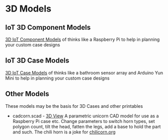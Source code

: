 # 3D Models

## IoT 3D Component Models
[3D IoT Component Models](/3d-models/3d-iot-component-models/README.md) of thinks like a Raspberry Pi to help in planning your custom case designs

## IoT 3D Case Models
[3D IoT Case Models](/3d-models/3d-iot-case-models/README.md)  of thinks like a bathroom sensor array and Arduino Yun Mini to help in planning your custom case designs

## Other Models
These models may be the basis for 3D Cases and other printables

* cadcorn.scad - [3D View](/vor-3d-models/chilicorn-hipoly.stl) A parametric unicorn CAD model for use as a Raspberry Pi case etc. Change parameters to switch horn types, set polygon count, tilt the head, fatten the legs, add a base to hold the part and such. The chili horn is a joke for [chilicorn.org](http://chilicorn.org)
